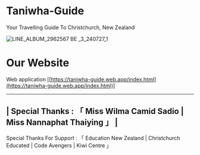 # Taniwha-Guide
Your Travelling Guide To Christchurch, New Zealand

![LINE_ALBUM_2962567 BE _3_240727_1](https://github.com/user-attachments/assets/640bb278-8701-4176-b8da-b99d764f058d)

# Our Website
Web application 
  [[https://taniwha-guide.web.app/index.html](https://taniwha-guide.web.app/index.html)]


------------------------------------------------------------------------------
|  Special Thanks : 「  Miss Wilma Camid Sadio | Miss Nannaphat Thaiying  」 |                    
------------------------------------------------------------------------------

Special Thanks For Support : 「 Education New Zealand | Christchurch Educated | Code Avengers | Kiwi Centre 」

